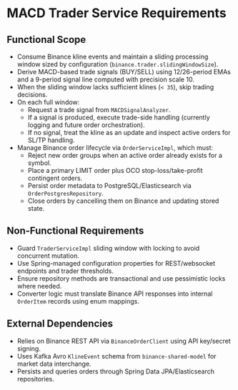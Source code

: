 # MACD Trader Service Requirements

## Functional Scope
- Consume Binance kline events and maintain a sliding processing window sized by configuration (`binance.trader.slidingWindowSize`).
- Derive MACD-based trade signals (BUY/SELL) using 12/26-period EMAs and a 9-period signal line computed with precision scale 10.
- When the sliding window lacks sufficient klines (`< 35`), skip trading decisions.
- On each full window:
  - Request a trade signal from `MACDSignalAnalyzer`.
  - If a signal is produced, execute trade-side handling (currently logging and future order orchestration).
  - If no signal, treat the kline as an update and inspect active orders for SL/TP handling.
- Manage Binance order lifecycle via `OrderServiceImpl`, which must:
  - Reject new order groups when an active order already exists for a symbol.
  - Place a primary LIMIT order plus OCO stop-loss/take-profit contingent orders.
  - Persist order metadata to PostgreSQL/Elasticsearch via `OrderPostgresRepository`.
  - Close orders by cancelling them on Binance and updating stored state.

## Non-Functional Requirements
- Guard `TraderServiceImpl` sliding window with locking to avoid concurrent mutation.
- Use Spring-managed configuration properties for REST/websocket endpoints and trader thresholds.
- Ensure repository methods are transactional and use pessimistic locks where needed.
- Converter logic must translate Binance API responses into internal `OrderItem` records using enum mappings.

## External Dependencies
- Relies on Binance REST API via `BinanceOrderClient` using API key/secret signing.
- Uses Kafka Avro `KlineEvent` schema from `binance-shared-model` for market data interchange.
- Persists and queries orders through Spring Data JPA/Elasticsearch repositories.
